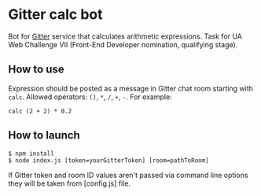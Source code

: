 # Gitter calc bot
Bot for [Gitter](https://gitter.im) service that calculates arithmetic expressions.
Task for UA Web Challenge VII (Front-End Developer nomination, qualifying stage).
## How to use
Expression should be posted as a message in Gitter chat room starting with ```calc```. Allowed operators: ```()```, ```*```, ```/```, ```+```, ```-```. For example:
```
calc (2 + 2) * 0.2
```
## How to launch
```
$ npm install
$ node index.js [token=yourGitterToken] [room=pathToRoom]
```
If Gitter token and room ID values aren't passed via command line options they will be taken from [config.js] file.